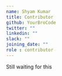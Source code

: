 ```yaml
---
name: Shyam Kumar
title: Contributor
github: YourBroCode
twitter: ""
linkedin: ""
slack: ""
joining_date: ""
role : contributor
---
```


Still waiting for this
